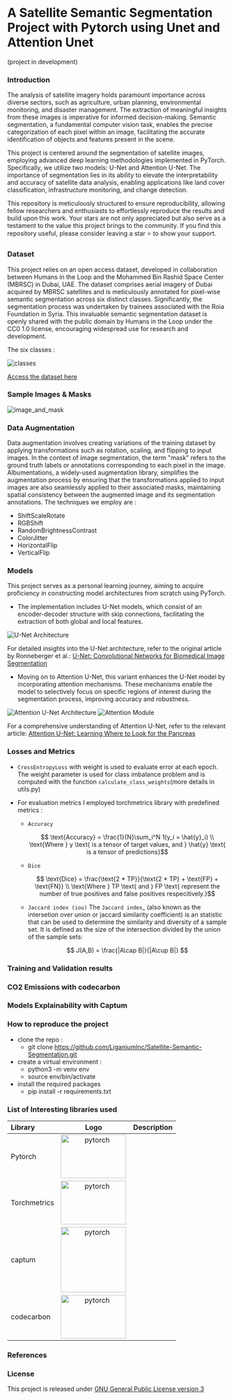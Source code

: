

# A Satellite Semantic Segmentation Project with Pytorch using Unet and Attention Unet
(project in development)


### Introduction

The analysis of satellite imagery holds paramount importance across diverse sectors, such as agriculture, urban planning, environmental monitoring, and disaster management. The extraction of meaningful insights from these images is imperative for informed decision-making. Semantic segmentation, a fundamental computer vision task, enables the precise categorization of each pixel within an image, facilitating the accurate identification of objects and features present in the scene.

This project is centered around the segmentation of satellite images, employing advanced deep learning methodologies implemented in PyTorch. Specifically, we utilize two  models: U-Net and Attention U-Net. The importance of segmentation lies in its ability to elevate the interpretability and accuracy of satellite data analysis, enabling applications like land cover classification, infrastructure monitoring, and change detection.

This repository is meticulously structured to ensure reproducibility, allowing fellow researchers and enthusiasts to effortlessly reproduce the results and build upon this work. Your stars are not only appreciated but also serve as a testament to the value this project brings to the community. If you find this repository useful, please consider leaving a star ⭐️ to show your support. 

### Dataset
This project relies on an open access dataset, developed in collaboration between Humans in the Loop and the Mohammed Bin Rashid Space Center (MBRSC) in Dubai, UAE. The dataset comprises aerial imagery of Dubai acquired by MBRSC satellites and is meticulously annotated for pixel-wise semantic segmentation across six distinct classes. Significantly, the segmentation process was undertaken by trainees associated with the Roia Foundation in Syria. This invaluable semantic segmentation dataset is openly shared with the public domain by Humans in the Loop under the CC0 1.0 license, encouraging widespread use for research and development. 

The six classes : 

<img src="readme_images/rgb_classes.png" alt="classes" /> 

[Access the dataset here](https://www.kaggle.com/datasets/humansintheloop/semantic-segmentation-of-aerial-imagery)

### Sample Images & Masks
<img src="readme_images/image_and_mask2.png" alt="image_and_mask" /> 

### Data Augmentation
Data augmentation involves creating variations of the training dataset by applying transformations such as rotation, scaling, and flipping to input images. In the context of image segmentation, the term "mask" refers to the ground truth labels or annotations corresponding to each pixel in the image. Albumentations, a widely-used augmentation library, simplifies the augmentation process by ensuring that the transformations applied to input images are also seamlessly applied to their associated masks, maintaining spatial consistency between the augmented image and its segmentation annotations.
The techniques we employ are :

* ShiftScaleRotate
* RGBShift
* RandomBrightnessContrast
* ColorJitter
* HorizontalFlip
* VerticalFlip

### Models

This project serves as a personal learning journey, aiming to acquire proficiency in constructing model architectures from scratch using PyTorch. 

* The implementation includes U-Net models, which consist of an encoder-decoder structure with skip connections, facilitating the extraction of both global and local features.

![U-Net Architecture](readme_images/u-net-architecture.png)

For detailed insights into the U-Net architecture, refer to the original article by Ronneberger et al.: [U-Net: Convolutional Networks for Biomedical Image Segmentation](https://arxiv.org/abs/1505.04597)

* Moving on to Attention U-Net, this variant enhances the U-Net model by incorporating attention mechanisms. These mechanisms enable the model to selectively focus on specific regions of interest during the segmentation process, improving accuracy and robustness.

![Attention U-Net Architecture](readme_images/att_unet.png)
![Attention Module](readme_images/attentionmodule.png)

For a comprehensive understanding of Attention U-Net, refer to the relevant article: [Attention U-Net: Learning Where to Look for the Pancreas](https://arxiv.org/abs/1804.03999)

### Losses and Metrics

* `CrossEntropyLoss` with weight is used to evaluate error at each epoch. The weight parameter is used for class imbalance problem and is computed with the function `calculate_class_weights`(more details in utils.py)


* For evaluation metrics I employed torchmetrics library with predefined metrics : 
    * `Accuracy`
         ```math
           \text{Accuracy} = \frac{1}{N}\sum_i^N 1(y_i = \hat{y}_i) \\

            \text{Where } y \text{ is a tensor of target values, and } \hat{y} \text{ is a tensor of predictions}
        ```

    * `Dice`
        ```math
            \text{Dice} = \frac{\text{2 * TP}}{\text{2 * TP} + \text{FP} + \text{FN}} \\

            \text{Where } TP \text{ and } FP   \text{ represent the number of true positives and
            false positives respecitively.}
        ```

    * `Jaccard index (iou)`
        The `Jaccard index`_ (also known as the intersetion over union or jaccard similarity coefficient) is an statistic that can be used to determine the similarity and diversity of a sample set. It is defined as the size of the intersection divided by the union of the sample sets:

        ```math
            J(A,B) = \frac{|A\cap B|}{|A\cup B|}

        ```



### Training and Validation results


### CO2 Emissions with codecarbon


### Models Explainability with Captum



### How to reproduce the project

* clone the repo :
    - git clone https://github.com/LiganiumInc/Satellite-Semantic-Segmentation.git
* create a virtual environment :
    - python3 -m venv env
    - source env/bin/activate
* install the required packages
    - pip install -r requirements.txt

### List of Interesting libraries used

| Library      | Logo                                                                           | Description |
| :------------|:------------------------------------------------------------------------------:| -----------:|
| Pytorch      |<img src="readme_images/pytorch.svg" alt="pytorch" width="150" height="100"/>   |             |
| Torchmetrics |<img src="readme_images/torchmetrics.svg" alt="pytorch" width="150" height="100"/>|           |
| captum       |<img src="readme_images/captum.png" alt="pytorch" width="150" />    |             |
| codecarbon   |<img src="readme_images/codecarbon.jpg" alt="pytorch" width="150" height="100"/>|             |

### References


### License
This project is released under [GNU General Public License version 3](https://www.gnu.org/licenses/gpl-3.0.html)


 